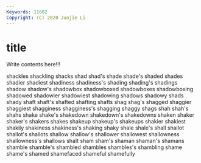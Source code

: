 ```yaml
---
Keywords: 11602
Copyright: (C) 2020 Junjie Li
---
```


# title

Write contents here!!!

shackles 
shackling 
shacks 
shad 
shad's 
shade
shade's 
shaded 
shades 
shadier 
shadiest 
shadiness 
shadiness's 
shading 
shading's 
shadings
shadow 
shadow's 
shadowbox 
shadowboxed 
shadowboxes 
shadowboxing 
shadowed 
shadowier 
shadowiest 
shadowing
shadows 
shadowy 
shads 
shady 
shaft 
shaft's 
shafted 
shafting 
shafts 
shag
shag's 
shagged 
shaggier 
shaggiest 
shagginess 
shagginess's 
shagging 
shaggy 
shags 
shah
shah's 
shahs 
shake 
shake's 
shakedown 
shakedown's 
shakedowns 
shaken 
shaker 
shaker's
shakers 
shakes 
shakeup 
shakeup's 
shakeups 
shakier 
shakiest 
shakily 
shakiness 
shakiness's
shaking 
shaky 
shale 
shale's 
shall 
shallot 
shallot's 
shallots 
shallow 
shallow's
shallower 
shallowest 
shallowness 
shallowness's 
shallows 
shalt 
sham 
sham's 
shaman 
shaman's
shamans 
shamble 
shamble's 
shambled 
shambles 
shambles's 
shambling 
shame 
shame's 
shamed
shamefaced 
shameful 
shamefully 
